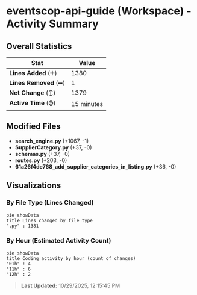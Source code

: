 # eventscop-api-guide (Workspace) - Activity Summary 

## Overall Statistics

| Stat                   | Value                                                             |
| ---------------------- | ----------------------------------------------------------------- |
| **Lines Added** (➕)   | 1380                                          |
| **Lines Removed** (➖) | 1                                        |
| **Net Change** (↕)    | 1379                |
| **Active Time** (⌚)   | 15 minutes |


## Modified Files
- **search_engine.py** (+1067, -1)
- **SupplierCategory.py** (+37, -0)
- **schemas.py** (+37, -0)
- **routes.py** (+203, -0)
- **61a26f4de768_add_supplier_categories_in_listing.py** (+36, -0)

## Visualizations

### By File Type (Lines Changed)

```mermaid
pie showData
title Lines changed by file type
".py" : 1381
```

### By Hour (Estimated Activity Count)

```mermaid
pie showData
title Coding activity by hour (count of changes)
"01h" : 4
"11h" : 6
"12h" : 2
```


> **Last Updated:** 10/29/2025, 12:15:45 PM